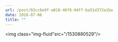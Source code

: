 ```yaml
---
url: /post/02cc6e9f-a018-46f8-94ff-ba51d372a1ba
date: 2018-07-06
title: ""
---
```


<img class="img-fluid"src="/1530880529"/>
